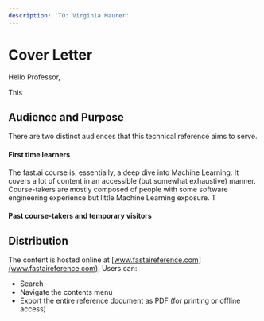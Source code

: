 ```yaml
---
description: 'TO: Virginia Maurer'
---
```


# Cover Letter

Hello Professor,

This

## Audience and Purpose

There are two distinct audiences that this technical reference aims to serve.

#### First time learners

The fast.ai course is, essentially, a deep dive into Machine Learning. It covers a lot of content in an accessible \(but somewhat exhaustive\) manner. Course-takers are mostly composed of people with some software engineering experience but little Machine Learning exposure. T

#### Past course-takers and temporary visitors

## Distribution

The content is hosted online at [www.fastaireference.com](www.fastaireference.com). Users can:

* Search
* Navigate the contents menu
* Export the entire reference document as PDF \(for printing or offline access\)

